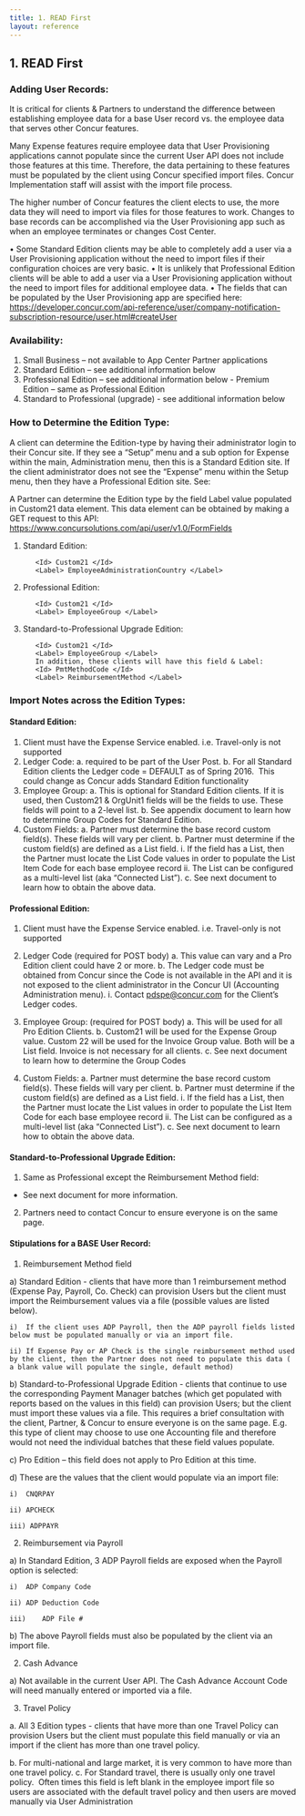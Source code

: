 ```yaml
---
title: 1. READ First
layout: reference
---
```


## 1. READ First

### Adding User Records:

It is critical for clients & Partners to understand the difference between establishing employee data for a base User record vs. the employee data that serves other Concur features.

Many Expense features require employee data that User Provisioning applications cannot populate since the current User API does not include those features at this time.  Therefore, the data pertaining to these features must be populated by the client using Concur specified import files. Concur Implementation staff will assist with the import file process.

The higher number of Concur features the client elects to use, the more data they will need to import via files for those features to work. Changes to base records can be accomplished via the User Provisioning app such as when an employee terminates or changes Cost Center.

•	Some Standard Edition clients may be able to completely add a user via a User Provisioning application without the need to import files if their configuration choices are very basic.
•	It is unlikely that Professional Edition clients will be able to add a user via a User Provisioning application without the need to import files for additional employee data.
•	The fields that can be populated by the User Provisioning app are specified here:
https://developer.concur.com/api-reference/user/company-notification-subscription-resource/user.html#createUser


### Availability:
  1.	Small Business – not available to App Center Partner applications
  2.	Standard Edition – see additional information below
  3.	Professional Edition – see additional information below
      - Premium Edition – same as Professional Edition
  4.	Standard to Professional (upgrade) - see additional information below

### How to Determine the Edition Type:

A client can determine the Edition-type by having their administrator login to their Concur site.  If they see a “Setup” menu and a sub option for Expense within the main, Administration menu, then this is a Standard Edition site.  If the client administrator does not see the “Expense” menu within the Setup menu, then they have a Professional Edition site.  See:



A Partner can determine the Edition type by the field Label value populated in Custom21 data element.  This data element can be obtained by making a GET request to this API:	https://www.concursolutions.com/api/user/v1.0/FormFields


  1. Standard Edition:

            <Id> Custom21 </Id>
            <Label> EmployeeAdministrationCountry </Label>

  2. Professional Edition:

            <Id> Custom21 </Id>
            <Label> EmployeeGroup </Label>

  3. Standard-to-Professional Upgrade Edition:

            <Id> Custom21 </Id>
            <Label> EmployeeGroup </Label>
            In addition, these clients will have this field & Label:
            <Id> PmtMethodCode </Id>
            <Label> ReimbursementMethod </Label>

### Import Notes across the Edition Types:

#### Standard Edition:
1.	Client must have the Expense Service enabled.  i.e. Travel-only is not supported
2.	Ledger Code:
a.	required to be part of the User Post.
b.	For all Standard Edition clients the Ledger code = DEFAULT  as of Spring 2016.  This could change as Concur adds Standard Edition functionality
3.	Employee Group:
a.	This is optional for Standard Edition clients. If it is used, then Custom21 & OrgUnit1 fields will be the fields to use.  These fields will point to a 2-level list.
b.	See appendix document to learn how to determine Group Codes for Standard Edition.
4.	Custom Fields:
a.	Partner must determine the base record custom field(s).  These fields will vary per client.
b.	Partner must determine if the custom field(s) are defined as a List field.
i.	If the field has a List, then the Partner must locate the List Code values in order to populate the List Item Code for each base employee record
ii.	The List can be configured as a multi-level list (aka “Connected List”).
c.	See next document to learn how to obtain the above data.


#### Professional Edition:
1.	Client must have the Expense Service enabled.  i.e. Travel-only is not supported
2.	Ledger Code (required for POST body)
a.	This value can vary and a Pro Edition client could have 2 or more.
b.	The Ledger code must be obtained from Concur since the Code is not available in the API and it is not exposed to the client administrator in the Concur UI (Accounting Administration menu).
i.	Contact pdspe@concur.com for the Client’s Ledger codes.
3.	Employee Group: (required for POST body)
a.	This will be used for all Pro Edition Clients.
b.	Custom21 will be used for the Expense Group value.  Custom 22 will be used for the Invoice Group value.   Both will be a List field.  Invoice is not necessary for all clients.
c.	See next document to learn how to determine the Group Codes

4.	Custom Fields:
a.	Partner must determine the base record custom field(s).  These fields will vary per client.
b.	Partner must determine if the custom field(s) are defined as a List field.
i.	If the field has a List, then the Partner must locate the List values in order to populate the List Item Code for each base employee record
ii.	The List can be configured as a multi-level list (aka “Connected List”).
c.	See next document to learn how to obtain the above data.


#### Standard-to-Professional Upgrade Edition:
1.	Same as Professional except the Reimbursement Method field:
  - See next document for more information.
2.	Partners need to contact Concur to ensure everyone is on the same page.


#### Stipulations for a BASE User Record:

1)	Reimbursement Method field 

  a)	Standard Edition - clients that have more than 1 reimbursement method (Expense Pay, Payroll, Co. Check) can provision Users but the client must import the Reimbursement values via a file (possible values are listed below).

    i)	If the client uses ADP Payroll, then the ADP payroll fields listed below must be populated manually or via an import file.

    ii)	If Expense Pay or AP Check is the single reimbursement method used by the client, then the Partner does not need to populate this data ( a blank value will populate the single, default method)
  
  b)	Standard-to-Professional Upgrade Edition - clients that continue to use the corresponding Payment Manager batches (which get populated with reports based on the values in this field) can provision Users; but the client must import these values via a file. This requires a brief consultation with the client, Partner, & Concur to ensure everyone is on the same page. E.g. this type of client may choose to use one Accounting file and therefore would not need the individual batches that these field values populate.
  
  c) Pro Edition – this field does not apply to Pro Edition at this time.
  
  d) These are the values that the client would populate via an import file:

    i)	CNQRPAY
  
    ii)	APCHECK
  
    iii) ADPPAYR
  
2)	Reimbursement via Payroll

  a) In Standard Edition, 3 ADP Payroll fields are exposed when the Payroll option is selected:

    i)	ADP Company Code

    ii)	ADP Deduction Code

    iii)	ADP File #

 b)	The above Payroll fields must also be populated by the client via an import file.



2)	Cash Advance

 a)	Not available in the current User API.  The Cash Advance Account Code will need manually entered or imported via a file.

3)	Travel Policy

  a.	All 3 Edition types -  clients that have more than one Travel Policy can provision Users but the client must populate this field manually or via an import if the client has more than one travel policy.

  b. For multi-national and large market, it is very common to have more than one travel policy.
  c. For Standard travel, there is usually only one travel policy.  Often times this field is left blank in the employee import file so users are associated with the default travel policy and then users are moved manually via User Administration
